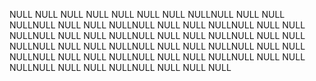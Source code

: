 NULL
NULL
NULL
NULL
NULL
NULL
NULL
NULLNULL
NULL
NULL
NULLNULL
NULL
NULL
NULLNULL
NULL
NULL
NULLNULL
NULL
NULL
NULLNULL
NULL
NULL
NULLNULL
NULL
NULL
NULLNULL
NULL
NULL
NULLNULL
NULL
NULL
NULLNULL
NULL
NULL
NULLNULL
NULL
NULL
NULLNULL
NULL
NULL
NULLNULL
NULL
NULL
NULLNULL
NULL
NULL
NULLNULL
NULL
NULL
NULLNULL
NULL
NULL
NULL
